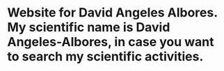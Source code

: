 # Website for David Angeles Albores. My scientific name is David Angeles-Albores, in case you want to search my scientific activities.
